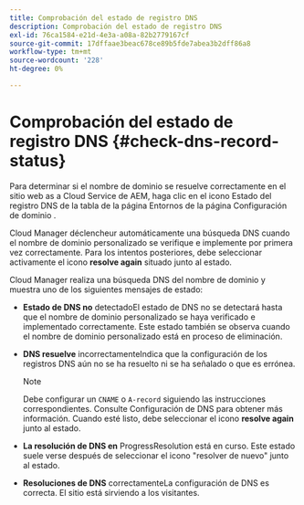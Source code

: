 ```yaml
---
title: Comprobación del estado de registro DNS
description: Comprobación del estado de registro DNS
exl-id: 76ca1584-e21d-4e3a-a08a-82b2779167cf
source-git-commit: 17dffaae3beac678ce89b5fde7abea3b2dff86a8
workflow-type: tm+mt
source-wordcount: '228'
ht-degree: 0%

---
```


# Comprobación del estado de registro DNS {#check-dns-record-status}

Para determinar si el nombre de dominio se resuelve correctamente en el sitio web as a Cloud Service de AEM, haga clic en el icono Estado del registro DNS de la tabla de la página Entornos de la página Configuración de dominio .

Cloud Manager déclencheur automáticamente una búsqueda DNS cuando el nombre de dominio personalizado se verifique e implemente por primera vez correctamente. Para los intentos posteriores, debe seleccionar activamente el icono **resolve again** situado junto al estado.

Cloud Manager realiza una búsqueda DNS del nombre de dominio y muestra uno de los siguientes mensajes de estado:

* **Estado de DNS no**
detectadoEl estado de DNS no se detectará hasta que el nombre de dominio personalizado se haya verificado e implementado correctamente. Este estado también se observa cuando el nombre de dominio personalizado está en proceso de eliminación.

* **DNS resuelve**
incorrectamenteIndica que la configuración de los registros DNS aún no se ha resuelto ni se ha señalado o que es errónea.

   >[!NOTE]
   >Debe configurar un `CNAME` o `A-record` siguiendo las instrucciones correspondientes. Consulte Configuración de DNS para obtener más información. Cuando esté listo, debe seleccionar el icono **resolve again** junto al estado.

* **La resolución de DNS en**
ProgressResolution está en curso. Este estado suele verse después de seleccionar el icono &quot;resolver de nuevo&quot; junto al estado.

* **Resoluciones de DNS**
correctamenteLa configuración de DNS es correcta. El sitio está sirviendo a los visitantes.
